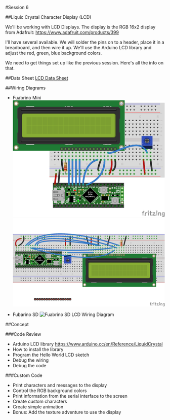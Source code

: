 #Session 6

##Liquic Crystal Character Display (LCD)

We'll be working with LCD Displays. The display is the RGB 16x2 display from Adafruit: https://www.adafruit.com/products/399

I'll have several available. We will solder the pins on to a header, place it in a breadboard, and then wire it up. We'll use the Arduino LCD library and adjust the red, green, blue background colors.

We need to get things set up like the previous session. Here's all the info on that.

##Data Sheet
[LCD Data Sheet](https://www.adafruit.com/datasheets/HD44780.pdf)

##Wiring Diagrams

* Fuabrino Mini
![Fuabrino Mini LCD Wiring Diagram](/session6/FubarinoMiniLCD_bb.png)
![Fuabrino Mini Full Breadboard LCD Wiring Diagram](/session6/FubarinoMiniLCDFullSize_bb.png)


* Fubarino SD
![Fuabrino SD LCD Wiring Diagram](/session6/)

##Concept


###Code Review
* Arduino LCD library https://www.arduino.cc/en/Reference/LiquidCrystal
* How to install the library
* Program the Hello World LCD sketch
* Debug the wiring
* Debug the code

###Custom Code
* Print characters and messages to the display
* Control the RGB background colors
* Print information from the serial interface to the screen
* Create custom characters
* Create simple animation
* Bonus: Add the texture adventure to use the display
